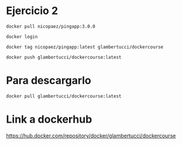# Ejercicio 2
`docker pull nicopaez/pingapp:3.0.0`

`docker login`

`docker tag nicopaez/pingapp:latest glambertucci/dockercourse`

`docker push glambertucci/dockercourse:latest`


# Para descargarlo
`docker pull glambertucci/dockercourse:latest`

# Link a dockerhub
https://hub.docker.com/repository/docker/glambertucci/dockercourse
